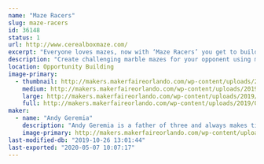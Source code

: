 ```yaml
---
name: "Maze Racers"
slug: maze-racers
id: 36148
status: 1
url: http://www.cerealboxmaze.com/
excerpt: "Everyone loves mazes, now with ‘Maze Racers’ you get to build and race mazes! Build a marble maze, making it as challenging as possible because when you’re done building, you swap maze boards with your opponent, drop in a marble, and race!"
description: "Create challenging marble mazes for your opponent using magnetic foam walls. Once you've completed your tricky, swap maze boards with your opponent and race to see who can navigate their marble through the maze the quickest."
location: Opportunity Building
image-primary:
  - thumbnail: http://makers.makerfaireorlando.com/wp-content/uploads/2019/08/Maze-Racers-150x150.png
    medium: http://makers.makerfaireorlando.com/wp-content/uploads/2019/08/Maze-Racers-300x214.png
    large: http://makers.makerfaireorlando.com/wp-content/uploads/2019/08/Maze-Racers.png
    full: http://makers.makerfaireorlando.com/wp-content/uploads/2019/08/Maze-Racers.png
maker:
  - name: "Andy Geremia"
    description: "Andy Geremia is a father of three and always makes time to play games. He is sales engineer by day and a board game designer the rest of the time!"
    image-primary: http://makers.makerfaireorlando.com/wp-content/uploads/2019/08/Headshot-852x1024.png
last-modified-db: "2019-10-26 13:01:44"
last-exported: "2020-05-07 10:07:17"
---
```

